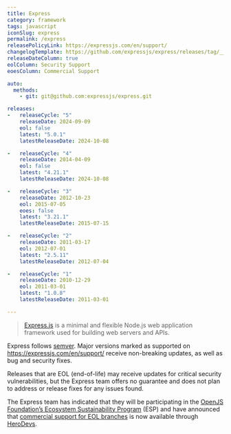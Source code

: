 ```yaml
---
title: Express
category: framework
tags: javascript
iconSlug: express
permalink: /express
releasePolicyLink: https://expressjs.com/en/support/
changelogTemplate: https://github.com/expressjs/express/releases/tag/__LATEST__
releaseDateColumn: true
eolColumn: Security Support
eoesColumn: Commercial Support

auto:
  methods:
    - git: git@github.com:expressjs/express.git

releases:
-   releaseCycle: "5"
    releaseDate: 2024-09-09
    eol: false
    latest: "5.0.1"
    latestReleaseDate: 2024-10-08

-   releaseCycle: "4"
    releaseDate: 2014-04-09
    eol: false
    latest: "4.21.1"
    latestReleaseDate: 2024-10-08

-   releaseCycle: "3"
    releaseDate: 2012-10-23
    eol: 2015-07-05
    eoes: false
    latest: "3.21.1"
    latestReleaseDate: 2015-07-15

-   releaseCycle: "2"
    releaseDate: 2011-03-17
    eol: 2012-07-01
    latest: "2.5.11"
    latestReleaseDate: 2012-07-04

-   releaseCycle: "1"
    releaseDate: 2010-12-29
    eol: 2011-03-01
    latest: "1.0.8"
    latestReleaseDate: 2011-03-01

---
```


> [Express.js](https://expressjs.com) is a minimal and flexible Node.js
> web application framework used for building web servers and APIs.

Express follows [semver](https://semver.org). Major versions marked as
supported on <https://expressjs.com/en/support/> receive non-breaking
updates, as well as bug and security fixes.

Releases that are EOL (end-of-life) may receive updates for critical
security vulnerabilities, but the Express team offers no guarantee and
does not plan to address or release fixes for any issues found.

The Express team has indicated that they will be participating in the
[OpenJS Foundation’s Ecosystem Sustainability Program](https://openjsf.org/ecosystem-sustainability-program)
(ESP) and have announced that [commercial support for EOL branches](https://expressjs.com/en/support) is
now available through [HeroDevs](https://www.herodevs.com/support/express-nes).

